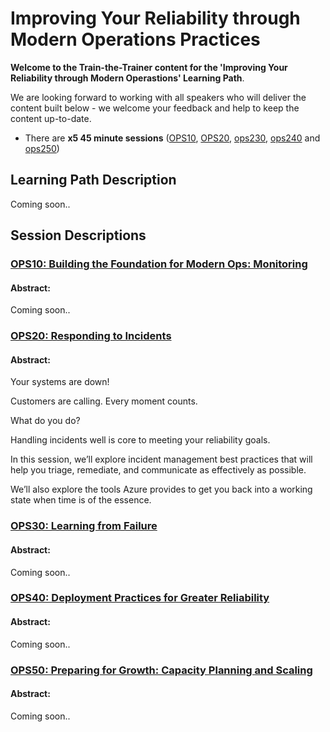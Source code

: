 # Improving Your Reliability through Modern Operations Practices

**Welcome to the Train-the-Trainer content for the 'Improving Your Reliability through Modern Operastions' Learning Path**.

We are looking forward to working with all speakers who will deliver the content built below - we welcome your feedback and help to keep the content up-to-date. 

* There are **x5 45 minute sessions** ([OPS10](ops210/README.md), [OPS20](ops220/README.md), [ops230](ops230/README.md), [ops240](ops240/README.md) and [ops250](ops250/README.md))

## Learning Path Description

Coming soon..

## Session Descriptions

### [OPS10: Building the Foundation for Modern Ops: Monitoring ](./ops10)
#### Abstract:
Coming soon..

### [OPS20: Responding to Incidents ](./ops20)
#### Abstract:
Your systems are down!

Customers are calling. Every moment counts.

What do you do?

Handling incidents well is core to meeting your reliability goals.

In this session, we’ll explore incident management best practices that will help you triage, remediate, and communicate as effectively as possible.

We’ll also explore the tools Azure provides to get you back into a working state when time is of the essence.

### [OPS30: Learning from Failure ](./ops30)
#### Abstract:

Coming soon..

### [OPS40: Deployment Practices for Greater Reliability ](./ops40)
#### Abstract:

Coming soon..

### [OPS50: Preparing for Growth: Capacity Planning and Scaling ](./ops50)
#### Abstract:

Coming soon..